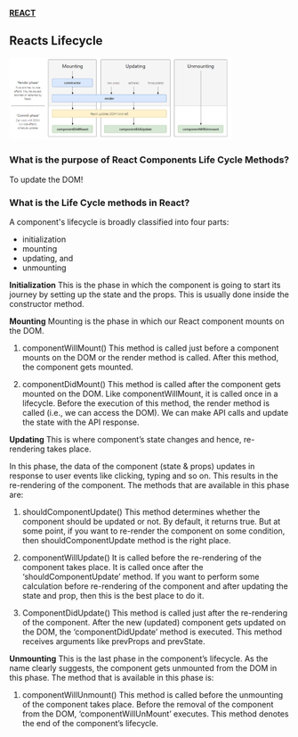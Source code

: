 [**REACT**](react.md)

## Reacts Lifecycle

<img src="../images/lifecycle.jpg" width="400"/> 

### What is the purpose of React Components Life Cycle Methods?

To update the DOM!

### What is the Life Cycle methods in React?

A component's lifecycle is broadly classified into four parts:
* initialization
* mounting
* updating, and
* unmounting

**Initialization**
This is the phase in which the component is going to start its journey by setting up the state and the props. This is usually done inside the constructor method.

**Mounting**
Mounting is the phase in which our React component mounts on the DOM.

1. componentWillMount()
This method is called just before a component mounts on the DOM or the render method is called. After this method, the component gets mounted.

2. componentDidMount()
This method is called after the component gets mounted on the DOM. Like componentWillMount, it is called once in a lifecycle. Before the execution of this method, the render method is called (i.e., we can access the DOM). We can make API calls and update the state with the API response.

**Updating**
This is where component’s state changes and hence, re-rendering takes place.

In this phase, the data of the component (state & props) updates in response to user events like clicking, typing and so on. This results in the re-rendering of the component. The methods that are available in this phase are:

1. shouldComponentUpdate()
This method determines whether the component should be updated or not. By default, it returns true. But at some point, if you want to re-render the component on some condition, then shouldComponentUpdate method is the right place.

2. componentWillUpdate()
It is called before the re-rendering of the component takes place. It is called once after the ‘shouldComponentUpdate’ method. If you want to perform some calculation before re-rendering of the component and after updating the state and prop, then this is the best place to do it.

3. ComponentDidUpdate()
This method is called just after the re-rendering of the component. After the new (updated) component gets updated on the DOM, the ‘componentDidUpdate’ method is executed. This method receives arguments like prevProps and prevState.

**Unmounting**
This is the last phase in the component’s lifecycle. As the name clearly suggests, the component gets unmounted from the DOM in this phase. The method that is available in this phase is:

1.  componentWillUnmount()
This method is called before the unmounting of the component takes place. Before the removal of the component from the DOM, ‘componentWillUnMount’ executes. This method denotes the end of the component’s lifecycle.

